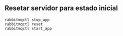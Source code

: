 ## Resetar servidor para estado inicial
```
rabbitmqctl stop_app
rabbitmqctl reset
rabbitmqctl start_app
```